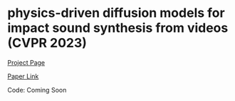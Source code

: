 # physics-driven diffusion models for impact sound synthesis from videos (CVPR 2023)

[Project Page](https://sukun1045.github.io/video-physics-sound-diffusion/)

[Paper Link](https://arxiv.org/abs/2303.16897)

Code: Coming Soon
